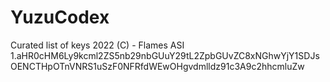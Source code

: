# YuzuCodex
Curated list of keys 2022 (C) - Flames ASI
1.aHR0cHM6Ly9kcml2ZS5nb29nbGUuY29tL2ZpbGUvZC8xNGhwYjY1SDJsOENCTHpOTnVNRS1uSzF0NFRfdWEwOHgvdmlldz91c3A9c2hhcmluZw
